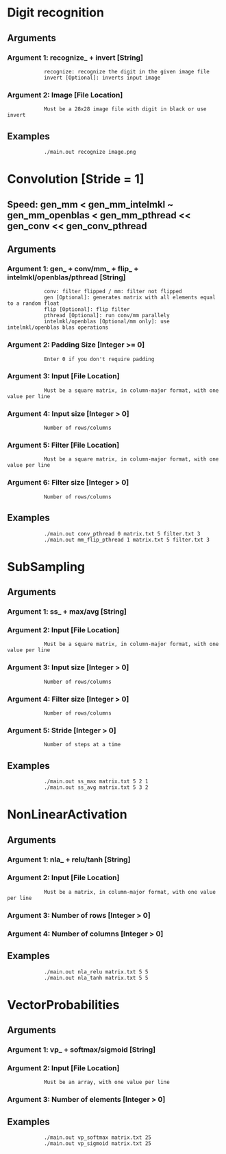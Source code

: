 # Digit recognition
## Arguments
### Argument 1: recognize_ + invert [String]
                recognize: recognize the digit in the given image file
                invert [Optional]: inverts input image
### Argument 2: Image [File Location]
                Must be a 28x28 image file with digit in black or use invert

## Examples
                ./main.out recognize image.png

# Convolution [Stride = 1]
## Speed: gen_mm < gen_mm_intelmkl ~ gen_mm_openblas < gen_mm_pthread << gen_conv << gen_conv_pthread
## Arguments
### Argument 1: gen_ + conv/mm_ + flip_ + intelmkl/openblas/pthread [String]
                conv: filter flipped / mm: filter not flipped
                gen [Optional]: generates matrix with all elements equal to a random float
                flip [Optional]: flip filter
                pthread [Optional]: run conv/mm parallely
                intelmkl/openblas [Optional/mm only]: use intelmkl/openblas blas operations
### Argument 2: Padding Size [Integer >= 0]
                Enter 0 if you don't require padding
### Argument 3: Input [File Location]
                Must be a square matrix, in column-major format, with one value per line
### Argument 4: Input size [Integer > 0]
                Number of rows/columns
### Argument 5: Filter [File Location]
                Must be a square matrix, in column-major format, with one value per line
### Argument 6: Filter size [Integer > 0]
                Number of rows/columns

## Examples
                ./main.out conv_pthread 0 matrix.txt 5 filter.txt 3
                ./main.out mm_flip_pthread 1 matrix.txt 5 filter.txt 3

# SubSampling
## Arguments
### Argument 1: ss_ + max/avg [String]
### Argument 2: Input [File Location]
                Must be a square matrix, in column-major format, with one value per line
### Argument 3: Input size [Integer > 0]
                Number of rows/columns
### Argument 4: Filter size [Integer > 0]
                Number of rows/columns
### Argument 5: Stride [Integer > 0]
                Number of steps at a time

## Examples
                ./main.out ss_max matrix.txt 5 2 1
                ./main.out ss_avg matrix.txt 5 3 2

# NonLinearActivation
## Arguments
### Argument 1: nla_ + relu/tanh [String]
### Argument 2: Input [File Location]
                Must be a matrix, in column-major format, with one value per line
### Argument 3: Number of rows [Integer > 0]
### Argument 4: Number of columns [Integer > 0]

## Examples
                ./main.out nla_relu matrix.txt 5 5
                ./main.out nla_tanh matrix.txt 5 5

# VectorProbabilities
## Arguments
### Argument 1: vp_ + softmax/sigmoid [String]
### Argument 2: Input [File Location]
                Must be an array, with one value per line
### Argument 3: Number of elements [Integer > 0]

## Examples
                ./main.out vp_softmax matrix.txt 25
                ./main.out vp_sigmoid matrix.txt 25
